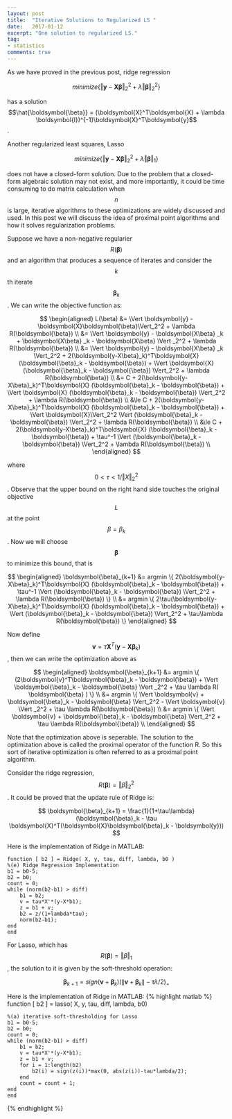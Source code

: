 ```yaml
---
layout: post
title:  "Iterative Solutions to Regularized LS "
date:   2017-01-12
excerpt: "One solution to regularized LS."
tag:
- statistics 
comments: true
---
```


As we have proved in the previous post, ridge regression

$$minimize \{ \Vert\boldsymbol{y} - \boldsymbol{X}\boldsymbol{\beta}\Vert_2^2 + \lambda\Vert \boldsymbol{\beta}\Vert_2^2 \}$$

has a solution $$\hat{\boldsymbol{\beta}} = (\boldsymbol{X}^T\boldsymbol{X} + \lambda \boldsymbol{I})^{-1}\boldsymbol{X}^T\boldsymbol{y}$$.

Another regularized least squares, Lasso 

$$minimize \{ \Vert\boldsymbol{y} - \boldsymbol{X}\boldsymbol{\beta}\Vert_2^2 + \lambda\Vert \boldsymbol{\beta}\Vert_1 \}$$

does not have a closed-form solution. Due to the problem that a closed-form algebraic solution may not exist, and more importantly, it could be time consuming to do matrix calculation when $$n$$ is large, iterative algorithms to these optimizations are widely discussed and used. In this post we will discuss the idea of proximal point algorithms and how it solves regularization problems.  

Suppose we have a non-negative regularier $$R(\boldsymbol{\beta})$$ and an algorithm that produces a sequence of iterates and consider the $$k$$th iterate $$\boldsymbol{\beta}_k$$. We can write the objective function as: 

$$
\begin{aligned}
L(\beta) &= \Vert \boldsymbol{y} - \boldsymbol{X}\boldsymbol{\beta}\Vert_2^2 + \lambda R(\boldsymbol{\beta})  \\
&= \Vert \boldsymbol{y} - \boldsymbol{X\beta} _k + \boldsymbol{X\beta} _k - \boldsymbol{X\beta} \Vert _2^2 + \lambda R(\boldsymbol{\beta}) \\
&= \Vert \boldsymbol{y} - \boldsymbol{X\beta} _k \Vert_2^2 + 2(\boldsymbol{y-X\beta}_k)^T\boldsymbol{X} (\boldsymbol{\beta}_k - \boldsymbol{\beta}) + \Vert \boldsymbol{X} (\boldsymbol{\beta}_k - \boldsymbol{\beta}) \Vert_2^2 + \lambda R(\boldsymbol{\beta}) \\
&= C + 2(\boldsymbol{y-X\beta}_k)^T\boldsymbol{X} (\boldsymbol{\beta}_k - \boldsymbol{\beta}) + \Vert \boldsymbol{X} (\boldsymbol{\beta}_k - \boldsymbol{\beta}) \Vert_2^2 + \lambda R(\boldsymbol{\beta}) \\
&\le C + 2(\boldsymbol{y-X\beta}_k)^T\boldsymbol{X} (\boldsymbol{\beta}_k - \boldsymbol{\beta}) + \Vert \boldsymbol{X}\Vert_2^2 \Vert (\boldsymbol{\beta}_k - \boldsymbol{\beta}) \Vert_2^2 + \lambda R(\boldsymbol{\beta}) \\
&\le C + 2(\boldsymbol{y-X\beta}_k)^T\boldsymbol{X} (\boldsymbol{\beta}_k - \boldsymbol{\beta}) + \tau^-1 \Vert (\boldsymbol{\beta}_k - \boldsymbol{\beta}) \Vert_2^2 + \lambda R(\boldsymbol{\beta}) \\
\end{aligned}
$$

where $$0 < \tau < 1/\Vert X \Vert_2^2$$. Observe that the upper bound on the right hand side touches the original objective $$L$$ at the point $$\beta = \beta_k$$. Now we will choose $$\mathbf{\beta}$$ to minimize this bound, that is 

$$
\begin{aligned} 
\boldsymbol{\beta}_{k+1} &= argmin \{ 2(\boldsymbol{y-X\beta}_k)^T\boldsymbol{X} (\boldsymbol{\beta}_k - \boldsymbol{\beta}) + \tau^-1 \Vert (\boldsymbol{\beta}_k - \boldsymbol{\beta}) \Vert_2^2 + \lambda R(\boldsymbol{\beta}) \} \\
&= argmin \{ 2\tau(\boldsymbol{y-X\beta}_k)^T\boldsymbol{X} (\boldsymbol{\beta}_k - \boldsymbol{\beta}) + \Vert (\boldsymbol{\beta}_k - \boldsymbol{\beta}) \Vert_2^2 + \tau\lambda R(\boldsymbol{\beta}) \}
\end{aligned}
$$

Now define $$\boldsymbol{v} = \tau\boldsymbol{X}^T(\boldsymbol{y} - \boldsymbol{X\beta}_k)$$, then we can write the optimization above as 

$$
\begin{aligned}
\boldsymbol{\beta}_{k+1} &= argmin \{ (2\boldsymbol{v}^T\boldsymbol{\beta}_k - \boldsymbol{\beta}) + \Vert \boldsymbol{\beta}_k - \boldsymbol{\beta} \Vert _2^2 + \tau \lambda R( \boldsymbol{\beta}  ) \}  \\
&= argmin \{ \Vert \boldsymbol{v} + \boldsymbol{\beta}_k - \boldsymbol{\beta} \Vert_2^2 - \Vert \boldsymbol{v} \Vert _2^2 + \tau \lambda R(\boldsymbol{\beta})  \\
&= argmin \{ \Vert \boldsymbol{v} + \boldsymbol{\beta}_k - \boldsymbol{\beta} \Vert_2^2 + \tau \lambda R(\boldsymbol{\beta})  \\ 
\end{aligned}
$$

Note that the optimization above is seperable. The solution to the optimization above is called the proximal operator of the function R. So this sort of iterative optimization is often referred to as a proximal point algorithm.  

Consider the ridge regression, $$R(\boldsymbol{\beta}  ) = \Vert \beta \Vert_2^2$$. It could be proved that the update rule of Ridge is:

$$
\boldsymbol{\beta}_{k+1} = \frac{1}{1+\tau\lambda}(\boldsymbol{\beta}_k - \tau \boldsymbol{X}^T(\boldsymbol{X}\boldsymbol{\beta}_k - \boldsymbol{y}))
$$

Here is the implementation of Ridge in MATLAB: 

    function [ b2 ] = Ridge( X, y, tau, diff, lambda, b0 )    
    %(e) Ridge Regression Implementation
    b1 = b0-5; 
    b2 = b0;
    count = 0;
    while (norm(b2-b1) > diff)
        b1 = b2;
        v = tau*X'*(y-X*b1);
        z = b1 + v;
        b2 = z/(1+lambda*tau);
        norm(b2-b1);
    end
    end



For Lasso, which has $$R( \boldsymbol{\beta} ) = \Vert \beta \Vert _1$$, the solution to it is given by the soft-threshold operation:  

$$
\boldsymbol{\beta}_{k+1} = sign(\boldsymbol{v} + \boldsymbol{\beta}_k)(\|\boldsymbol{v} + \boldsymbol{\beta}_k\| - \tau\lambda/2)_{+}
$$

Here is the implementation of Ridge in MATLAB: 
{% highlight matlab %}
    function [ b2 ] = lasso( X, y, tau, diff, lambda, b0)

    %(a) iterative soft-thresholding for Lasso
    b1 = b0-5;
    b2 = b0;
    count = 0;
    while (norm(b2-b1) > diff)
        b1 = b2;
        v = tau*X'*(y-X*b1);
        z = b1 + v;
        for i = 1:length(b2)
            b2(i) = sign(z(i))*max(0, abs(z(i))-tau*lambda/2);
        end
        count = count + 1;
    end
    end
{% endhighlight %}